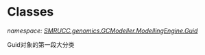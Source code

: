 ﻿# Classes
_namespace: [SMRUCC.genomics.GCModeller.ModellingEngine.Guid](./index.md)_

Guid对象的第一段大分类




